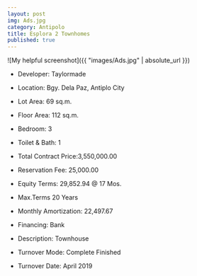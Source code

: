 ```yaml
---
layout: post
img: Ads.jpg
category: Antipolo
title: Esplora 2 Townhomes
published: true
---
```


![My helpful screenshot]({{ "images/Ads.jpg" | absolute_url }})

- Developer: Taylormade
- Location: Bgy. Dela Paz, Antiplo City
- Lot Area: 69 sq.m.
- Floor Area: 112 sq.m.
- Bedroom: 3
- Toilet & Bath: 1


- Total Contract Price:3,550,000.00
- Reservation Fee: 25,000.00
- Equity Terms: 29,852.94 @ 17 Mos.
- Max.Terms	20 Years
- Monthly Amortization: 22,497.67
- Financing: Bank

- Description: Townhouse
- Turnover Mode: Complete Finished
- Turnover Date: April 2019